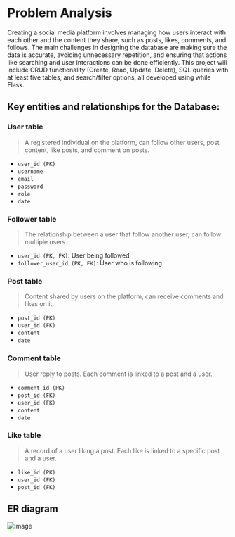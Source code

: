 # Problem Analysis
Creating a social media platform involves managing how users interact with each other and the content they share, such as posts, likes, comments, and follows. The main challenges in designing the database are making sure the data is accurate, avoiding unnecessary repetition, and ensuring that actions like searching and user interactions can be done efficiently. This project will include CRUD functionality (Create, Read, Update, Delete), SQL queries with at least five tables, and search/filter options, all developed using while Flask.

## Key entities and relationships for the Database:
### User table
> A registered individual on the platform, can follow other users, post content, like posts, and comment on posts.
- `user_id (PK)`
- `username`
- `email`
- `password`
- `role`
- `date`
### Follower table
> The relationship between a user that follow another user, can follow multiple users.
- `user_id (PK, FK)`: User being followed 
- `follower_user_id (PK, FK)`: User who is following
### Post table
> Content shared by users on the platform, can receive comments and likes on it.
- `post_id (PK)`
- `user_id (FK)`
- `content`
- `date`
### Comment table
> User reply to posts. Each comment is linked to a post and a user.
- `comment_id (PK)`
- `post_id (FK)`
- `user_id (FK)`
- `content`
- `date`
### Like table
> A record of a user liking a post. Each like is linked to a specific post and a user.
- `like_id (PK)`
- `user_id (FK)`
- `post_id (FK)`

## ER diagram
![image](https://github.com/user-attachments/assets/a6544965-4ee5-48e0-92ba-5266f7d24eae)



